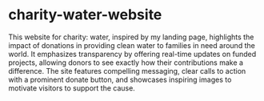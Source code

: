 # charity-water-website
This website for charity: water, inspired by my landing page, highlights the impact of donations in providing clean water to families in need around the world. It emphasizes transparency by offering real-time updates on funded projects, allowing donors to see exactly how their contributions make a difference. The site features compelling messaging, clear calls to action with a prominent donate button, and showcases inspiring images to motivate visitors to support the cause.

